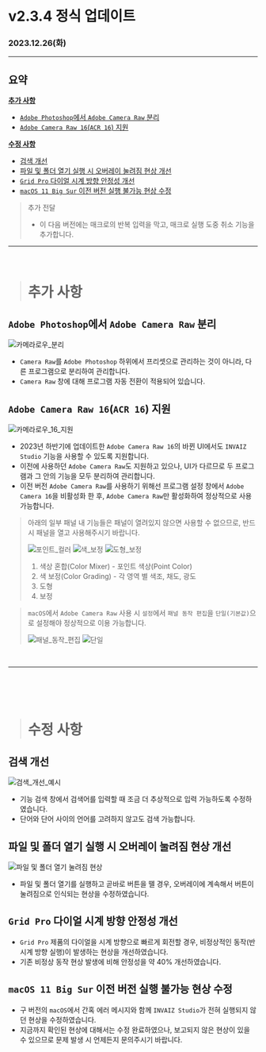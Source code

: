 # v2.3.4 정식 업데이트

### 2023.12.26(화)

---

## 요약

**[추가 사항](#추가-사항)**

- [`Adobe Photoshop`에서 `Adobe Camera Raw` 분리](#adobe-photoshop에서-adobe-camera-raw-분리)
- [`Adobe Camera Raw 16`(`ACR 16`) 지원](#adobe-camera-raw-16acr-16-지원)

**[수정 사항](#수정-사항)**

- [검색 개선](#검색-개선)
- [파일 및 폴더 열기 실행 시 오버레이 눌려짐 현상 개선](#파일-및-폴더-열기-실행-시-오버레이-눌려짐-현상-개선)
- [`Grid Pro` 다이얼 시계 방향 안정성 개선](#grid-pro-다이얼-시계-방향-안정성-개선)
- [`macOS 11 Big Sur` 이전 버전 실행 불가능 현상 수정](#macos-11-big-sur-이전-버전-실행-불가능-현상-수정)

> 추가 전달
>
> - 이 다음 버전에는 매크로의 반복 입력을 막고, 매크로 실행 도중 취소 기능을 추가합니다.

---

<br />

> # 추가 사항

## `Adobe Photoshop`에서 `Adobe Camera Raw` 분리

![카메라로우_분리](../assets/v2.3.4/detach_camera_raw.png)

- `Camera Raw`를 `Adobe Photoshop` 하위에서 프리셋으로 관리하는 것이 아니라, 다른 프로그램으로 분리하여 관리합니다.
- `Camera Raw` 창에 대해 프로그램 자동 전환이 적용되어 있습니다.

## `Adobe Camera Raw 16`(`ACR 16`) 지원

![카메라로우_16_지원](../assets/v2.3.4/camera_raw_16.gif)

- 2023년 하반기에 업데이트한 `Adobe Camera Raw 16`의 바뀐 UI에서도 `INVAIZ Studio` 기능을 사용할 수 있도록 지원합니다.
- 이전에 사용하던 `Adobe Camera Raw`도 지원하고 있으나, UI가 다르므로 두 프로그램과 그 안의 기능을 모두 분리하여 관리합니다.
- 이전 버전 `Adobe Camera Raw`를 사용하기 위해선 프로그램 설정 창에서 `Adobe Camera 16`을 비활성화 한 후, `Adobe Camera Raw`만 활성화하여 정상적으로 사용 가능합니다.

> 아래의 일부 패널 내 기능들은 패널이 열려있지 않으면 사용할 수 없으므로, 반드시 패널을 열고 사용해주시기 바랍니다.
>
> ![포인트_컬러](../assets/v2.3.4/point_color.png)
> ![색_보정](../assets/v2.3.4/color_grading.png)
> ![도형_보정](../assets/v2.3.4/geometry_calibration.png)
>
> 1. 색상 혼합(Color Mixer) - 포인트 색상(Point Color)
> 2. 색 보정(Color Grading) - 각 영역 별 색조, 채도, 광도
> 3. 도형
> 4. 보정

> `macOS`에서 `Adobe Camera Raw` 사용 시 `설정`에서 `패널 동작 편집`을 `단일(기본값)`으로 설정해야 정상적으로 이용 가능합니다.
>
> ![패널_동작_편집](../assets/v2.3.4/panel_edit.png)
> ![단일](../assets/v2.3.4/just_one.png)

<br />

---

<br />
<br />
<br />

> # 수정 사항

## 검색 개선

![검색_개선_예시](../assets/v2.3.4/search.gif)

- 기능 검색 창에서 검색어를 입력할 때 조금 더 추상적으로 입력 가능하도록 수정하였습니다.
- 단어와 단어 사이의 언어를 고려하지 않고도 검색 가능합니다.

## 파일 및 폴더 열기 실행 시 오버레이 눌려짐 현상 개선

![파일 및 폴더 열기 눌려짐 현상](../assets/v2.3.4/pushed.png)

- 파일 및 폴더 열기를 실행하고 곧바로 버튼을 뗄 경우, 오버레이에 계속해서 버튼이 눌려짐으로 인식되는 현상을 수정하였습니다.

## `Grid Pro` 다이얼 시계 방향 안정성 개선

- `Grid Pro` 제품의 다이얼을 시계 방향으로 빠르게 회전할 경우, 비정상적인 동작(반시계 방향 실행)이 발생하는 현상을 개선하였습니다.
- 기존 비정상 동작 현상 발생에 비해 안정성을 약 40% 개선하였습니다.

## `macOS 11 Big Sur` 이전 버전 실행 불가능 현상 수정

- 구 버전의 `macOS`에서 간혹 에러 메시지와 함께 `INVAIZ Studio`가 전혀 실행되지 않던 현상을 수정하였습니다.
- 지금까지 확인된 현상에 대해서는 수정 완료하였으나, 보고되지 않은 현상이 있을 수 있으므로 문제 발생 시 언제든지 문의주시기 바랍니다.